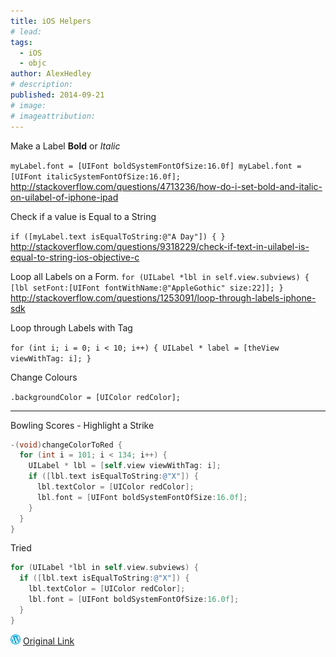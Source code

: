 ```yaml
---
title: iOS Helpers
# lead:
tags:
  - iOS
  - objc
author: AlexHedley
# description:
published: 2014-09-21
# image:
# imageattribution:
---
```


Make a Label **Bold** or _Italic_

`myLabel.font = [UIFont boldSystemFontOfSize:16.0f] myLabel.font = [UIFont italicSystemFontOfSize:16.0f];` http://stackoverflow.com/questions/4713236/how-do-i-set-bold-and-italic-on-uilabel-of-iphone-ipad

Check if a value is Equal to a String

`if ([myLabel.text isEqualToString:@"A Day"]) { }` http://stackoverflow.com/questions/9318229/check-if-text-in-uilabel-is-equal-to-string-ios-objective-c

Loop all Labels on a Form. `for (UILabel *lbl in self.view.subviews) { [lbl setFont:[UIFont fontWithName:@"AppleGothic" size:22]]; }` http://stackoverflow.com/questions/1253091/loop-through-labels-iphone-sdk

Loop through Labels with Tag

`for (int i; i = 0; i < 10; i++) { UILabel * label = [theView viewWithTag: i]; }`

Change Colours

`.backgroundColor = [UIColor redColor];`

---

Bowling Scores - Highlight a Strike

```objectivec
-(void)changeColorToRed {
  for (int i = 101; i < 134; i++) {
    UILabel * lbl = [self.view viewWithTag: i];
    if ([lbl.text isEqualToString:@"X"]) {
      lbl.textColor = [UIColor redColor];
      lbl.font = [UIFont boldSystemFontOfSize:16.0f];
    }
  }
}
```

Tried

```objectivec
for (UILabel *lbl in self.view.subviews) {
  if ([lbl.text isEqualToString:@"X"]) {
    lbl.textColor = [UIColor redColor];
    lbl.font = [UIFont boldSystemFontOfSize:16.0f];
  }
}
```

![Wordpress](../images/wordpress.png "Wordpress") [Original Link](https://alexhedley.wordpress.com/2014/09/21/ios-helpers/)
